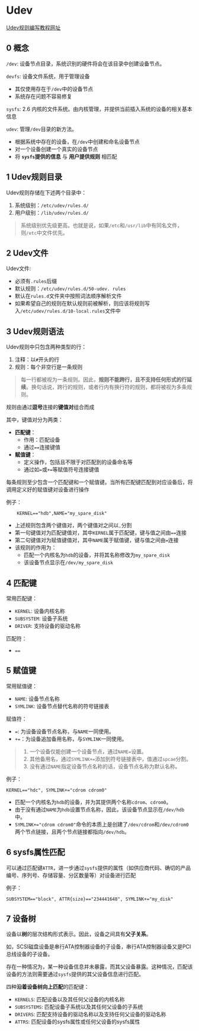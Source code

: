 # Udev

[Udev规则编写教程网址](http://www.reactivated.net/writing_udev_rules.html)

## 0 概念

`/dev`: 设备节点目录，系统识别的硬件将会在该目录中创建设备节点。

`devfs`: 设备文件系统，用于管理设备

+ 其仅使用存在于`/dev`中的设备节点
+ 系统存在问题不容易修复

`sysfs`: 2.6 内核的文件系统。由内核管理，并提供当前插入系统的设备的相关基本信息

`udev`: 管理`/dev`目录的新方法。

+ 根据系统中存在的设备，在`/dev`中创建和命名设备节点
+ 对一个设备创建一个真实的设备节点
+ 将 **`sysfs`提供的信息** 与 **用户提供规则** 相匹配

## 1 Udev规则目录

Udev规则存储在下述两个目录中：

1. 系统级别：`/etc/udev/rules.d/`
2. 用户级别：`/lib/udev/rules.d/`

> 系统级别优先级更高。也就是说，如果`/etc`和`/usr/lib`中有同名文件，则`/etc`中文件优先。
>

## 2 Udev文件

Udev文件:

+ 必须有`.rules`后缀
+ 默认规则：`/etc/udev/rules.d/50-udev. rules`
+ 默认在`rules.d`文件夹中按照词法顺序解析文件
+ 如果希望自己的规则在默认规则前被解析，则应该将规则写入`/etc/udev/rules.d/10-local.rules`文件中

## 3 Udev规则语法

Udev规则中只包含两种类型的行：

1. 注释：以`#`开头的行
2. 规则：每个非空行是一条规则

> 每一行都被视为一条规则。因此，**规则不能跨行，且不支持任何形式的行延续**。换句话说，跨行的规则，或者行内有换行符的规则，都将被视为多条规则。

规则由通过**逗号**连接的**键值对**组合而成

其中，键值对分为两类：

+ **匹配键**：
  + 作用：匹配设备
  + 通过`==`连接键值
+ **赋值键**：
  + 定义操作，包括且不限于对匹配到的设备命名等
  + 通过如`=`或`+=`等赋值符号连接键值

每条规则至少包含一个匹配键和一个赋值键。当所有匹配键匹配到对应设备后，将调用定义好的赋值键对设备进行操作

例子：

```vi
    KERNEL=="hdb",NAME="my_spare_disk"
```

+ 上述规则包含两个键值对，两个键值对之间以`,`分割
+ 第一句键值对为匹配键值对，其中`KERNEL`属于匹配键，键与值之间由`==`连接
+ 第二句键值对为赋值键值对，其中`NAME`属于赋值键，键与值之间由`=`连接
+ 该规则的作用为：
  + 匹配一个内核名为`hdb`的设备，并将其名称修改为`my_spare_disk`
  + 该设备节点显示在`/dev/my_spare_disk`

## 4 匹配键

常用匹配键：

+ `KERNEL`: 设备内核名称
+ `SUBSYSTEM`: 设备子系统
+ `DRIVER`: 支持设备的驱动名称

匹配符：

+ `==`

## 5 赋值键

常用赋值键：

+ `NAME`: 设备节点名称
+ `SYMLINK`: 设备节点替代名称的符号链接表

赋值符：

+ `=`: 为设备设备节点名称，与`NAME`一同使用。
+ `+=`：为设备追加备用名称，与`SYMLINK`一同使用。

> 1. 一个设备仅能创建一个设备节点，通过`NAME=`设置。
> 2. 其他备用名，通过`SYMLINK+=`添加到符号链接表中，值通过`spcae`分割。
> 3. 没有通过`NAME`指定设备节点名称的话，设备节点名称为默认名称。

例子：

```vi
KERNEL=="hdc", SYMLINK+="cdrom cdrom0"
```

+ 匹配一个内核名为`hdb`的设备，并为其提供两个名称`cdrom`、`cdrom0`。
+ 由于没有通过`NAME`为`hdb`设置节点名称，因此，该设备节点显示在`/dev/hdb`中。
+ `SYMLINK+="cdrom cdrom0"`命令的本质上是创建了`/dev/cdrom`和`/dev/cdrom0`两个节点链接，且两个节点链接都指向`/dev/hdb`。

## 6 sysfs属性匹配

可以通过匹配键`ATTR`，进一步通过`sysfs`提供的属性（如供应商代码、确切的产品编号、序列号、存储容量、分区数量等）对设备进行匹配

例子：

```vi
SUBSYSTEM=="block", ATTR{size}=="234441648", SYMLINK+="my_disk"
```

## 7 设备树

设备以**树**的层次结构形式表示。因此，设备之间具有**父子关系**。

如，SCSI磁盘设备是串行ATA控制器设备的子设备，串行ATA控制器设备又是PCI总线设备的子设备。

存在一种情况为，某一种设备信息并未暴露，而其父设备暴露。这种情况，匹配该设备的方法则需要通过`sysfs`提供的其父设备信息进行匹配。

四种**沿着设备树向上匹配**的匹配键：

+ `KERNELS`: 匹配设备以及其任何父设备的内核名称
+ `SUBSYSTEMS`: 匹配设备子系统以及其任何父设备的子系统
+ `DRIVERS`: 匹配支持设备的驱动名称以及支持任何父设备的驱动名称
+ `ATTRS`: 匹配设备的sysfs属性或任何父设备的sysfs属性

